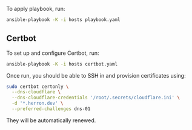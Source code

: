 To apply playbook, run:

```sh
ansible-playbook -K -i hosts playbook.yaml
```

## Certbot

To set up and configure Certbot, run:

```sh
ansible-playbook -K -i hosts certbot.yaml
```

Once run, you should be able to SSH in and provision certificates using:

```sh
sudo certbot certonly \
  --dns-cloudflare \
  --dns-cloudflare-credentials '/root/.secrets/cloudflare.ini' \
  -d '*.herron.dev' \
  --preferred-challenges dns-01
```

They will be automatically renewed.